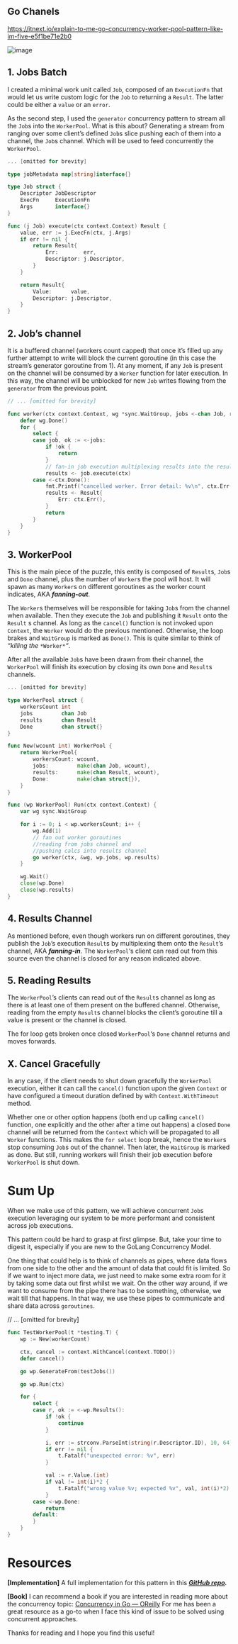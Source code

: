 ## Go Chanels
https://itnext.io/explain-to-me-go-concurrency-worker-pool-pattern-like-im-five-e5f1be71e2b0


![image](https://user-images.githubusercontent.com/3950155/134639099-55319ca1-e199-4c37-aa63-d5a5bfb05d10.png)

## 1\. Jobs Batch

I created a minimal work unit called `Job`, composed of an `ExecutionFn` that would let us write custom logic for the `Job` to returning a `Result`. The latter could be either a `value` or an `error`.

As the second step, I used the `generator` concurrency pattern to stream all the `Job`s into the `WorkerPool`. What is this about? Generating a stream from ranging over some client’s defined `Job`s slice pushing each of them into a channel, the `Job`s channel. Which will be used to feed concurrently the `WorkerPool`.


```go
... [omitted for brevity]

type jobMetadata map[string]interface{}

type Job struct {
	Descriptor JobDescriptor
	ExecFn     ExecutionFn
	Args       interface{}
}

func (j Job) execute(ctx context.Context) Result {
	value, err := j.ExecFn(ctx, j.Args)
	if err != nil {
		return Result{
			Err:        err,
			Descriptor: j.Descriptor,
		}
	}

	return Result{
		Value:      value,
		Descriptor: j.Descriptor,
	}
}
```

## 2\. Job’s channel

It is a buffered channel (workers count capped) that once it’s filled up any further attempt to write will block the current goroutine (in this case the stream’s generator goroutine from 1). At any moment, if any `Job` is present on the channel will be consumed by a `Worker` function for later execution. In this way, the channel will be unblocked for new `Job` writes flowing from the `generator` from the previous point.

```go
// ... [omitted for brevity]

func worker(ctx context.Context, wg *sync.WaitGroup, jobs <-chan Job, results chan<- Result) {
	defer wg.Done()
	for {
		select {
		case job, ok := <-jobs:
			if !ok {
				return
			}
			// fan-in job execution multiplexing results into the results channel
			results <- job.execute(ctx)
		case <-ctx.Done():
			fmt.Printf("cancelled worker. Error detail: %v\n", ctx.Err())
			results <- Result{
				Err: ctx.Err(),
			}
			return
		}
	}
}
```

## 3\. WorkerPool

This is the main piece of the puzzle, this entity is composed of `Result`s, `Job`s and `Done` channel, plus the number of `Worker`s the pool will host. It will spawn as many `Worker`s on different goroutines as the worker count indicates, AKA ***fanning-out***.

The `Worker`s themselves will be responsible for taking `Job`s from the channel when available. Then they execute the `Job` and publishing it `Result` onto the `Result` s channel. As long as the `cancel()` function is not invoked upon `Context`, the `Worker` would do the previous mentioned. Otherwise, the loop brakes and `WaitGroup` is marked as `Done()`. This is quite similar to think of *“killing the* `*Worker*`*“*.

After all the available `Job`s have been drawn from their channel, the `WorkerPool` will finish its execution by closing its own `Done` and `Result`s channels.


```go
... [omitted for brevity]

type WorkerPool struct {
	workersCount int
	jobs         chan Job
	results      chan Result
	Done         chan struct{}
}

func New(wcount int) WorkerPool {
	return WorkerPool{
		workersCount: wcount,
		jobs:         make(chan Job, wcount),
		results:      make(chan Result, wcount),
		Done:         make(chan struct{}),
	}
}

func (wp WorkerPool) Run(ctx context.Context) {
	var wg sync.WaitGroup

	for i := 0; i < wp.workersCount; i++ {
		wg.Add(1)
		// fan out worker goroutines
		//reading from jobs channel and
		//pushing calcs into results channel
		go worker(ctx, &wg, wp.jobs, wp.results)
	}

	wg.Wait()
	close(wp.Done)
	close(wp.results)
}
```

## 4\. Results Channel

As mentioned before, even though workers run on different goroutines, they publish the `Job`’s execution `Result`s by multiplexing them onto the `Result`’s channel, AKA ***fanning-in***. The `WorkerPool`‘s client can read out from this source even the channel is closed for any reason indicated above.

## 5\. Reading Results

The `WorkerPool`’s clients can read out of the `Result`s channel as long as there is at least one of them present on the buffered channel. Otherwise, reading from the empty `Result`s channel blocks the client’s goroutine till a value is present or the channel is closed.

The for loop gets broken once closed `WorkerPool`‘s `Done` channel returns and moves forwards.

## X. Cancel Gracefully

In any case, if the client needs to shut down gracefully the `WorkerPool` execution, either it can call the `cancel()` function upon the given `Context` or have configured a timeout duration defined by with `Context.WithTimeout` method.

Whether one or other option happens (both end up calling `cancel()` function, one explicitly and the other after a time out happens) a closed `Done` channel will be returned from the `Context` which will be propagated to all `Worker` functions. This makes the `for select` loop break, hence the `Worker`s stop consuming `Job`s out of the channel. Then later, the `WaitGroup` is marked as done. But still, running workers will finish their job execution before `WorkerPool` is shut down.

# Sum Up

When we make use of this pattern, we will achieve concurrent `Job`s execution leveraging our system to be more performant and consistent across job executions.

This pattern could be hard to grasp at first glimpse. But, take your time to digest it, especially if you are new to the GoLang Concurrency Model.

One thing that could help is to think of channels as pipes, where data flows from one side to the other and the amount of data that could fit is limited. So if we want to inject more data, we just need to make some extra room for it by taking some data out first whilst we wait. On the other way around, if we want to consume from the pipe there has to be something, otherwise, we wait till that happens. In that way, we use these pipes to communicate and share data across `goroutines`.

// ... [omitted for brevity]

```go
func TestWorkerPool(t *testing.T) {
	wp := New(workerCount)

	ctx, cancel := context.WithCancel(context.TODO())
	defer cancel()

	go wp.GenerateFrom(testJobs())

	go wp.Run(ctx)

	for {
		select {
		case r, ok := <-wp.Results():
			if !ok {
				continue
			}

			i, err := strconv.ParseInt(string(r.Descriptor.ID), 10, 64)
			if err != nil {
				t.Fatalf("unexpected error: %v", err)
			}

			val := r.Value.(int)
			if val != int(i)*2 {
				t.Fatalf("wrong value %v; expected %v", val, int(i)*2)
			}
		case <-wp.Done:
			return
		default:
		}
	}
}
```
# Resources

**\[Implementation\]** A full implementation for this pattern in this [***GitHub repo***](https://github.com/godoylucase/workers-pool)***.***

**\[Book\]** I can recommend a book if you are interested in reading more about the concurrency topic: [Concurrency in Go — OReilly](https://www.oreilly.com/library/view/concurrency-in-go/9781491941294/)
For me has been a great resource as a go-to when I face this kind of issue to be solved using concurrent approaches.

Thanks for reading and I hope you find this useful!
